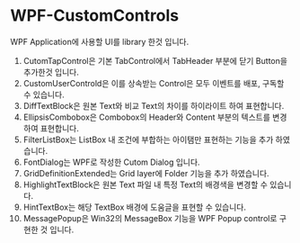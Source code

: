 # WPF-CustomControls
WPF Application에 사용할 UI를 library 한것 입니다.

1. CutomTapControl은 기본 TabControl에서 TabHeader 부분에 닫기 Button을 추가한것 입니다.
2. CustomUserControld은 이를 상속받는 Control은 모두 이벤트를 배포, 구독할 수 있습니다.
3. DiffTextBlock은 원본 Text와 비교 Text의 차이를 하이라이트 하여 표현합니다.
4. EllipsisCombobox은 Combobox의 Header와 Content 부분의 텍스트를 변경하여 표현합니다.
5. FilterListBox는 ListBox 내 조건에 부합하는 아이탬만 표현하는 기능을 추가 하였습니다.
6. FontDialog는 WPF로 작성한 Cutom Dialog 입니다.
7. GridDefinitionExtended는 Grid layer에 Folder 기능을 추가 하였습니다.
8. HighlightTextBlock은 원본 Text 파일 내 특정 Text의 배경색을 변경할 수 있습니다.
9. HintTextBox는 해당 TextBox 배경에 도움글을 표현할 수 있습니다.
10. MessagePopup은 Win32의 MessageBox 기능을 WPF Popup control로 구현한 것 입니다.
